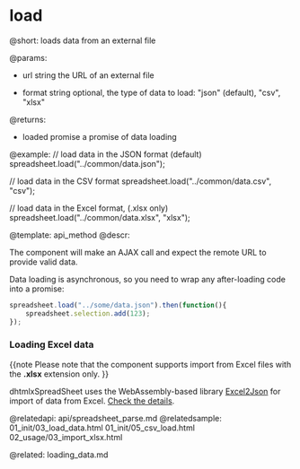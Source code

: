 load
=======

@short:
	loads data from an external file

@params:

- url			string		the URL of an external file
* format		string		optional, the type of data to load: "json" (default), "csv", "xlsx" 

@returns:

- loaded		promise		a promise of data loading

@example:
// load data in the JSON format (default)
spreadsheet.load("../common/data.json");

// load data in the CSV format
spreadsheet.load("../common/data.csv", "csv");

// load data in the Excel format, (.xlsx only)
spreadsheet.load("../common/data.xlsx", "xlsx");

@template:	api_method
@descr:

The component will make an AJAX call and expect the remote URL to provide valid data.

Data loading is asynchronous, so you need to wrap any after-loading code into a promise:

~~~js
spreadsheet.load("../some/data.json").then(function(){
	spreadsheet.selection.add(123);
});
~~~

### Loading Excel data

{{note Please note that the component supports import from Excel files with the **.xlsx** extension only. }}

dhtmlxSpreadSheet uses the WebAssembly-based library [Excel2Json](https://github.com/dhtmlx/excel2json) for import of data from Excel. [Check the details](loading_data.md#externaldataloading). 


@relatedapi:
	api/spreadsheet_parse.md
@relatedsample:
	01_init/03_load_data.html
    01_init/05_csv_load.html
    02_usage/03_import_xlsx.html

@related:
loading_data.md

